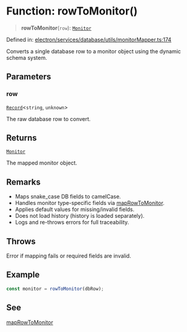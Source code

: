 # Function: rowToMonitor()

> **rowToMonitor**(`row`): [`Monitor`](../../../../../../shared/types/interfaces/Monitor.md)

Defined in: [electron/services/database/utils/monitorMapper.ts:174](https://github.com/Nick2bad4u/Uptime-Watcher/blob/8a1973382d5fe14c52996ecda381894eb7ecd4a6/electron/services/database/utils/monitorMapper.ts#L174)

Converts a single database row to a monitor object using the dynamic schema system.

## Parameters

### row

[`Record`](https://www.typescriptlang.org/docs/handbook/utility-types.html#recordkeys-type)\<`string`, `unknown`\>

The raw database row to convert.

## Returns

[`Monitor`](../../../../../../shared/types/interfaces/Monitor.md)

The mapped monitor object.

## Remarks

- Maps snake_case DB fields to camelCase.
- Handles monitor type-specific fields via [mapRowToMonitor](../../dynamicSchema/functions/mapRowToMonitor.md).
- Applies default values for missing/invalid fields.
- Does not load history (history is loaded separately).
- Logs and re-throws errors for full traceability.

## Throws

Error if mapping fails or required fields are invalid.

## Example

```typescript
const monitor = rowToMonitor(dbRow);
```

## See

[mapRowToMonitor](../../dynamicSchema/functions/mapRowToMonitor.md)
